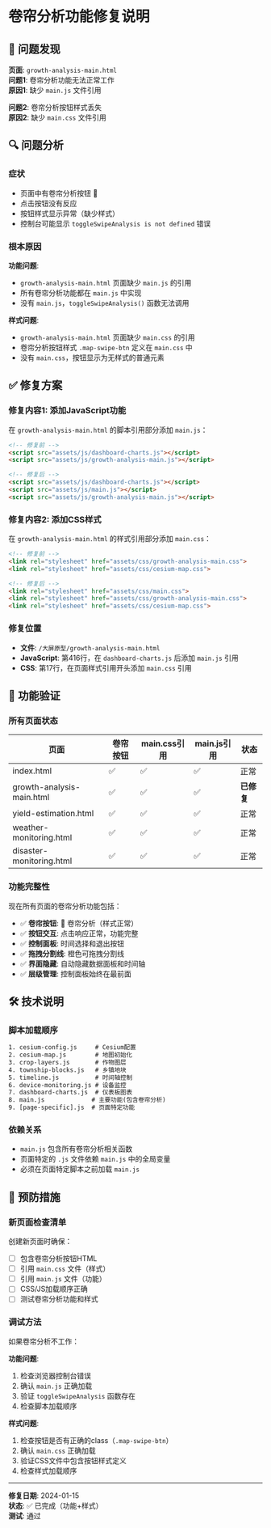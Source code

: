 # 卷帘分析功能修复说明

## 🐛 问题发现

**页面**: `growth-analysis-main.html`  
**问题1**: 卷帘分析功能无法正常工作  
**原因1**: 缺少 `main.js` 文件引用  

**问题2**: 卷帘分析按钮样式丢失  
**原因2**: 缺少 `main.css` 文件引用

## 🔍 问题分析

### 症状
- 页面中有卷帘分析按钮 📏
- 点击按钮没有反应
- 按钮样式显示异常（缺少样式）
- 控制台可能显示 `toggleSwipeAnalysis is not defined` 错误

### 根本原因
**功能问题**:
- `growth-analysis-main.html` 页面缺少 `main.js` 的引用
- 所有卷帘分析功能都在 `main.js` 中实现
- 没有 `main.js`，`toggleSwipeAnalysis()` 函数无法调用

**样式问题**:
- `growth-analysis-main.html` 页面缺少 `main.css` 的引用
- 卷帘分析按钮样式 `.map-swipe-btn` 定义在 `main.css` 中
- 没有 `main.css`，按钮显示为无样式的普通元素

## ✅ 修复方案

### 修复内容1: 添加JavaScript功能
在 `growth-analysis-main.html` 的脚本引用部分添加 `main.js`：

```html
<!-- 修复前 -->
<script src="assets/js/dashboard-charts.js"></script>
<script src="assets/js/growth-analysis-main.js"></script>

<!-- 修复后 -->
<script src="assets/js/dashboard-charts.js"></script>
<script src="assets/js/main.js"></script>
<script src="assets/js/growth-analysis-main.js"></script>
```

### 修复内容2: 添加CSS样式
在 `growth-analysis-main.html` 的样式引用部分添加 `main.css`：

```html
<!-- 修复前 -->
<link rel="stylesheet" href="assets/css/growth-analysis-main.css">
<link rel="stylesheet" href="assets/css/cesium-map.css">

<!-- 修复后 -->
<link rel="stylesheet" href="assets/css/main.css">
<link rel="stylesheet" href="assets/css/growth-analysis-main.css">
<link rel="stylesheet" href="assets/css/cesium-map.css">
```

### 修复位置
- **文件**: `/大屏原型/growth-analysis-main.html`
- **JavaScript**: 第416行，在 `dashboard-charts.js` 后添加 `main.js` 引用
- **CSS**: 第17行，在页面样式引用开头添加 `main.css` 引用

## 🎯 功能验证

### 所有页面状态
| 页面 | 卷帘按钮 | main.css引用 | main.js引用 | 状态 |
|------|----------|-------------|-------------|------|
| index.html | ✅ | ✅ | ✅ | 正常 |
| growth-analysis-main.html | ✅ | ✅ | ✅ | **已修复** |
| yield-estimation.html | ✅ | ✅ | ✅ | 正常 |
| weather-monitoring.html | ✅ | ✅ | ✅ | 正常 |
| disaster-monitoring.html | ✅ | ✅ | ✅ | 正常 |

### 功能完整性
现在所有页面的卷帘分析功能包括：
- ✅ **卷帘按钮**: 📏 卷帘分析（样式正常）
- ✅ **按钮交互**: 点击响应正常，功能完整
- ✅ **控制面板**: 时间选择和退出按钮
- ✅ **拖拽分割线**: 橙色可拖拽分割线
- ✅ **界面隐藏**: 自动隐藏数据面板和时间轴
- ✅ **层级管理**: 控制面板始终在最前面

## 🛠️ 技术说明

### 脚本加载顺序
```html
1. cesium-config.js     # Cesium配置
2. cesium-map.js        # 地图初始化
3. crop-layers.js       # 作物图层
4. township-blocks.js   # 乡镇地块
5. timeline.js          # 时间轴控制
6. device-monitoring.js # 设备监控
7. dashboard-charts.js  # 仪表板图表
8. main.js             # 主要功能(包含卷帘分析)
9. [page-specific].js  # 页面特定功能
```

### 依赖关系
- `main.js` 包含所有卷帘分析相关函数
- 页面特定的 `.js` 文件依赖 `main.js` 中的全局变量
- 必须在页面特定脚本之前加载 `main.js`

## 📝 预防措施

### 新页面检查清单
创建新页面时确保：
- [ ] 包含卷帘分析按钮HTML
- [ ] 引用 `main.css` 文件（样式）
- [ ] 引用 `main.js` 文件（功能）
- [ ] CSS/JS加载顺序正确
- [ ] 测试卷帘分析功能和样式

### 调试方法
如果卷帘分析不工作：

**功能问题**:
1. 检查浏览器控制台错误
2. 确认 `main.js` 正确加载
3. 验证 `toggleSwipeAnalysis` 函数存在
4. 检查脚本加载顺序

**样式问题**:
1. 检查按钮是否有正确的class（`.map-swipe-btn`）
2. 确认 `main.css` 正确加载
3. 验证CSS文件中包含按钮样式定义
4. 检查样式加载顺序

---

**修复日期**: 2024-01-15  
**状态**: ✅ 已完成（功能+样式）  
**测试**: 通过
